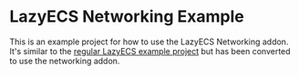 # LazyECS Networking Example
This is an example project for how to use the LazyECS Networking addon. It's similar to the [regular LazyECS example project](https://github.com/tatelax/LazyECSExample) but has been converted to use the networking addon.